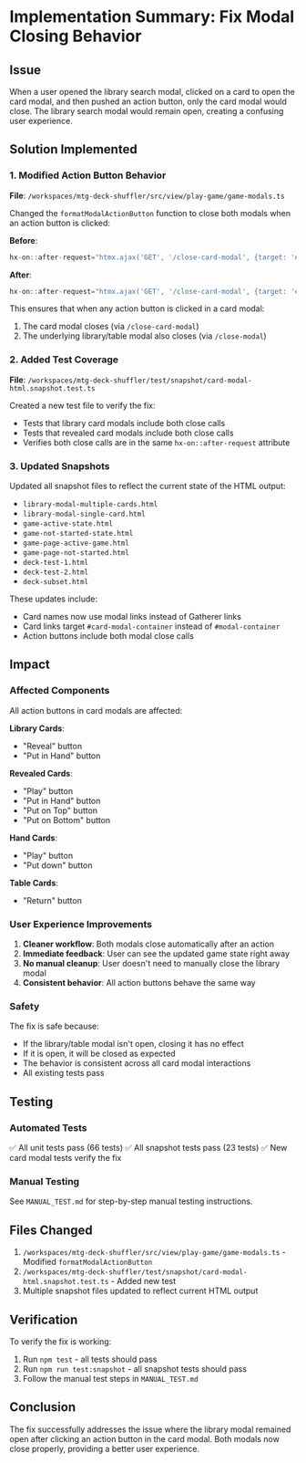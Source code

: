 # Implementation Summary: Fix Modal Closing Behavior

## Issue
When a user opened the library search modal, clicked on a card to open the card modal, and then pushed an action button, only the card modal would close. The library search modal would remain open, creating a confusing user experience.

## Solution Implemented

### 1. Modified Action Button Behavior
**File**: `/workspaces/mtg-deck-shuffler/src/view/play-game/game-modals.ts`

Changed the `formatModalActionButton` function to close both modals when an action button is clicked:

**Before**:
```typescript
hx-on::after-request="htmx.ajax('GET', '/close-card-modal', {target: '#card-modal-container', swap: 'innerHTML'})"
```

**After**:
```typescript
hx-on::after-request="htmx.ajax('GET', '/close-card-modal', {target: '#card-modal-container', swap: 'innerHTML'}); htmx.ajax('GET', '/close-modal', {target: '#modal-container', swap: 'innerHTML'})"
```

This ensures that when any action button is clicked in a card modal:
1. The card modal closes (via `/close-card-modal`)
2. The underlying library/table modal also closes (via `/close-modal`)

### 2. Added Test Coverage
**File**: `/workspaces/mtg-deck-shuffler/test/snapshot/card-modal-html.snapshot.test.ts`

Created a new test file to verify the fix:
- Tests that library card modals include both close calls
- Tests that revealed card modals include both close calls
- Verifies both close calls are in the same `hx-on::after-request` attribute

### 3. Updated Snapshots
Updated all snapshot files to reflect the current state of the HTML output:
- `library-modal-multiple-cards.html`
- `library-modal-single-card.html`
- `game-active-state.html`
- `game-not-started-state.html`
- `game-page-active-game.html`
- `game-page-not-started.html`
- `deck-test-1.html`
- `deck-test-2.html`
- `deck-subset.html`

These updates include:
- Card names now use modal links instead of Gatherer links
- Card links target `#card-modal-container` instead of `#modal-container`
- Action buttons include both modal close calls

## Impact

### Affected Components
All action buttons in card modals are affected:

**Library Cards**:
- "Reveal" button
- "Put in Hand" button

**Revealed Cards**:
- "Play" button
- "Put in Hand" button
- "Put on Top" button
- "Put on Bottom" button

**Hand Cards**:
- "Play" button
- "Put down" button

**Table Cards**:
- "Return" button

### User Experience Improvements
1. **Cleaner workflow**: Both modals close automatically after an action
2. **Immediate feedback**: User can see the updated game state right away
3. **No manual cleanup**: User doesn't need to manually close the library modal
4. **Consistent behavior**: All action buttons behave the same way

### Safety
The fix is safe because:
- If the library/table modal isn't open, closing it has no effect
- If it is open, it will be closed as expected
- The behavior is consistent across all card modal interactions
- All existing tests pass

## Testing

### Automated Tests
✅ All unit tests pass (66 tests)
✅ All snapshot tests pass (23 tests)
✅ New card modal tests verify the fix

### Manual Testing
See `MANUAL_TEST.md` for step-by-step manual testing instructions.

## Files Changed
1. `/workspaces/mtg-deck-shuffler/src/view/play-game/game-modals.ts` - Modified `formatModalActionButton`
2. `/workspaces/mtg-deck-shuffler/test/snapshot/card-modal-html.snapshot.test.ts` - Added new test
3. Multiple snapshot files updated to reflect current HTML output

## Verification
To verify the fix is working:
1. Run `npm test` - all tests should pass
2. Run `npm run test:snapshot` - all snapshot tests should pass
3. Follow the manual test steps in `MANUAL_TEST.md`

## Conclusion
The fix successfully addresses the issue where the library modal remained open after clicking an action button in the card modal. Both modals now close properly, providing a better user experience.
